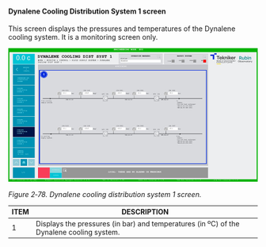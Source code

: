 #### Dynalene Cooling Distribution System 1 screen

This screen displays the pressures and temperatures of the Dynalene cooling system. It is a monitoring screen only.

![](../Resources/media/image094.png)

*Figure 2‑78. Dynalene cooling distribution system 1 screen.*

| ITEM| DESCRIPTION|
|----------|----------|
| 1| Displays the pressures (in bar) and temperatures (in ºC) of the Dynalene cooling system.|
